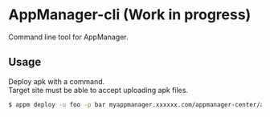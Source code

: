 # AppManager-cli (Work in progress)

Command line tool for AppManager.

## Usage

Deploy apk with a command.  
Target site must be able to accept uploading apk files.

```sh
$ appm deploy -u foo -p bar myappmanager.xxxxxx.com/appmanager-center/awsomeapp awesomeapp-1.0.1.apk
```

